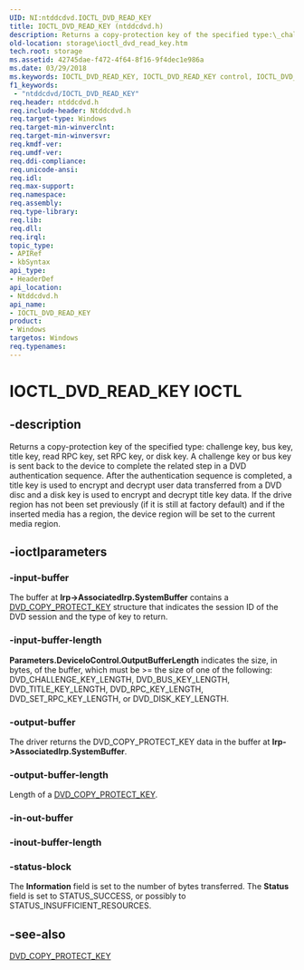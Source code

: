 ```yaml
---
UID: NI:ntddcdvd.IOCTL_DVD_READ_KEY
title: IOCTL_DVD_READ_KEY (ntddcdvd.h)
description: Returns a copy-protection key of the specified type:\_challenge key, bus key, title key, read RPC key, set RPC key, or disk key.
old-location: storage\ioctl_dvd_read_key.htm
tech.root: storage
ms.assetid: 42745dae-f472-4f64-8f16-9f4dec1e986a
ms.date: 03/29/2018
ms.keywords: IOCTL_DVD_READ_KEY, IOCTL_DVD_READ_KEY control, IOCTL_DVD_READ_KEY control code [Storage Devices], k307_6baca45d-504c-46b9-9724-f82132c2bead.xml, ntddcdvd/IOCTL_DVD_READ_KEY, storage.ioctl_dvd_read_key
f1_keywords:
 - "ntddcdvd/IOCTL_DVD_READ_KEY"
req.header: ntddcdvd.h
req.include-header: Ntddcdvd.h
req.target-type: Windows
req.target-min-winverclnt: 
req.target-min-winversvr: 
req.kmdf-ver: 
req.umdf-ver: 
req.ddi-compliance: 
req.unicode-ansi: 
req.idl: 
req.max-support: 
req.namespace: 
req.assembly: 
req.type-library: 
req.lib: 
req.dll: 
req.irql: 
topic_type:
- APIRef
- kbSyntax
api_type:
- HeaderDef
api_location:
- Ntddcdvd.h
api_name:
- IOCTL_DVD_READ_KEY
product:
- Windows
targetos: Windows
req.typenames: 
---
```


# IOCTL_DVD_READ_KEY IOCTL


## -description



Returns a copy-protection key of the specified type: challenge key, bus key, title key, read RPC key, set RPC key, or disk key. A challenge key or bus key is sent back to the device to complete the related step in a DVD authentication sequence. After the authentication sequence is completed, a title key is used to encrypt and decrypt user data transferred from a DVD disc and a disk key is used to encrypt and decrypt title key data. If the drive region has not been set previously (if it is still at factory default) and if the inserted media has a region, the device region will be set to the current media region.




## -ioctlparameters




### -input-buffer

The buffer at <b>Irp->AssociatedIrp.SystemBuffer</b> contains a <a href="https://docs.microsoft.com/windows-hardware/drivers/ddi/ntddcdvd/ns-ntddcdvd-_dvd_copy_protect_key">DVD_COPY_PROTECT_KEY</a> structure that indicates the session ID of the DVD session and the type of key to return.  


### -input-buffer-length

<b>Parameters.DeviceIoControl.OutputBufferLength</b> indicates the size, in bytes, of the buffer, which must be >= the size of one of the following: DVD_CHALLENGE_KEY_LENGTH, DVD_BUS_KEY_LENGTH, DVD_TITLE_KEY_LENGTH, DVD_RPC_KEY_LENGTH, DVD_SET_RPC_KEY_LENGTH, or DVD_DISK_KEY_LENGTH.


### -output-buffer

The driver returns the DVD_COPY_PROTECT_KEY data in the buffer at <b>Irp->AssociatedIrp.SystemBuffer</b>.


### -output-buffer-length

Length of a <a href="https://docs.microsoft.com/windows-hardware/drivers/ddi/ntddcdvd/ns-ntddcdvd-_dvd_copy_protect_key">DVD_COPY_PROTECT_KEY</a>.


### -in-out-buffer








### -inout-buffer-length








### -status-block

The <b>Information</b> field is set to the number of bytes transferred. The <b>Status</b> field is set to STATUS_SUCCESS, or possibly to STATUS_INSUFFICIENT_RESOURCES.


## -see-also




<a href="https://docs.microsoft.com/windows-hardware/drivers/ddi/ntddcdvd/ns-ntddcdvd-_dvd_copy_protect_key">DVD_COPY_PROTECT_KEY</a>
 

 

